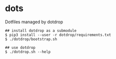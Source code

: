 # dots
Dotfiles managed by dotdrop

```
## install dotdrop as a submodule
$ pip3 install --user -r dotdrop/requirements.txt
$ ./dotdrop/bootstrap.sh

## use dotdrop
$ ./dotdrop.sh --help
```
